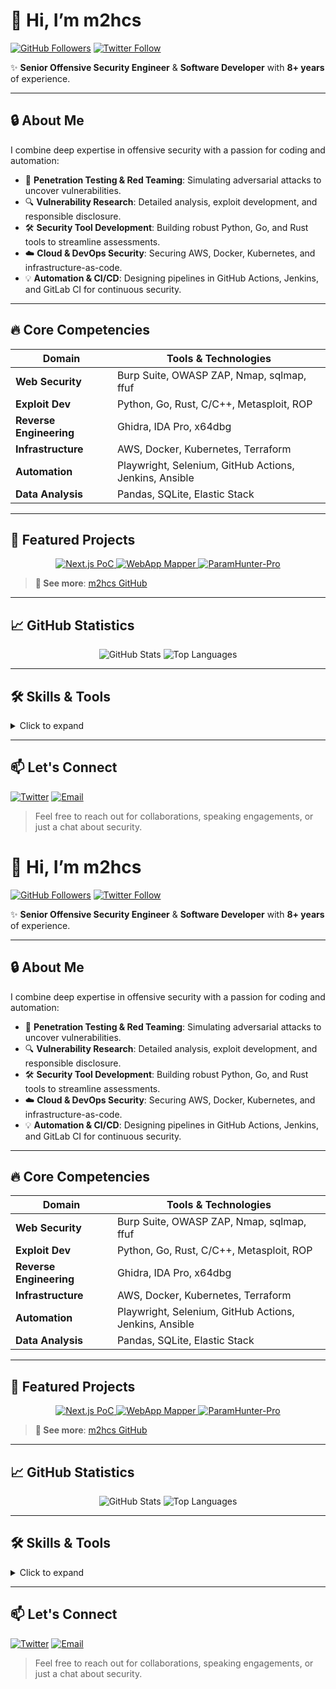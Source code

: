 # 👋 Hi, I’m **m2hcs**

[![GitHub Followers](https://img.shields.io/github/followers/m2hcz?label=Follow\&style=social)](https://github.com/m2hcz) [![Twitter Follow](https://img.shields.io/twitter/follow/inf0secc?style=social)](https://x.com/inf0secc)

✨ **Senior Offensive Security Engineer** & **Software Developer** with **8+ years** of experience.

---

## 🔒 About Me

I combine deep expertise in offensive security with a passion for coding and automation:

* 🎯 **Penetration Testing & Red Teaming**: Simulating adversarial attacks to uncover vulnerabilities.
* 🔍 **Vulnerability Research**: Detailed analysis, exploit development, and responsible disclosure.
* 🛠️ **Security Tool Development**: Building robust Python, Go, and Rust tools to streamline assessments.
* ☁️ **Cloud & DevOps Security**: Securing AWS, Docker, Kubernetes, and infrastructure-as-code.
* 💡 **Automation & CI/CD**: Designing pipelines in GitHub Actions, Jenkins, and GitLab CI for continuous security.

---

## 🔥 Core Competencies

| Domain                  | Tools & Technologies                                   |
| ----------------------- | ------------------------------------------------------ |
| **Web Security**        | Burp Suite, OWASP ZAP, Nmap, sqlmap, ffuf              |
| **Exploit Dev**         | Python, Go, Rust, C/C++, Metasploit, ROP               |
| **Reverse Engineering** | Ghidra, IDA Pro, x64dbg                                |
| **Infrastructure**      | AWS, Docker, Kubernetes, Terraform                     |
| **Automation**          | Playwright, Selenium, GitHub Actions, Jenkins, Ansible |
| **Data Analysis**       | Pandas, SQLite, Elastic Stack                          |

---

## 📁 Featured Projects

<div align="center">
  <a href="https://github.com/m2hcz/m2hcz-Next.js-security-flaw-CVE-2025-29927--PoC-export">
    <img src="https://github-readme-stats.vercel.app/api/pin/?username=m2hcz&repo=m2hcz-Next.js-security-flaw-CVE-2025-29927--PoC-export&theme=dark" alt="Next.js PoC" />
  </a>
  <a href="https://github.com/m2hcz/WebApplicationMapper">
    <img src="https://github-readme-stats.vercel.app/api/pin/?username=m2hcz&repo=WebApplicationMapper&theme=dark" alt="WebApp Mapper" />
  </a>
  <a href="https://github.com/m2hcz/ParamHunter-Pro">
    <img src="https://github-readme-stats.vercel.app/api/pin/?username=m2hcz&repo=ParamHunter-Pro&theme=dark" alt="ParamHunter-Pro" />
  </a>
</div>

> **🔗 See more**: [m2hcs GitHub](https://github.com/m2hcz?tab=repositories)

---

## 📈 GitHub Statistics

<p align="center">
  <img src="https://github-readme-stats.vercel.app/api?username=m2hcz&show_icons=true&theme=tokyonight&count_private=true" alt="GitHub Stats" />
  <img src="https://github-readme-stats.vercel.app/api/top-langs/?username=m2hcz&layout=compact&theme=tokyonight" alt="Top Languages" />
</p>

---

## 🛠️ Skills & Tools

<details>
<summary>Click to expand</summary>

* **Languages:** Python, Go, Rust, JavaScript, Bash, C/C++
* **Frameworks:** FastAPI, Flask, Django, Playwright, Selenium
* **Security Tools:** Burp Suite, OWASP ZAP, Metasploit, Nmap, sqlmap, ffuf
* **Cloud & Infra:** AWS, Azure, Docker, Kubernetes, Terraform
* **CI/CD & Automation:** GitHub Actions, Jenkins, GitLab CI, Ansible
* **Reverse Engineering:** Ghidra, IDA Pro, x64dbg
* **Data & Logging:** Elastic Stack, Splunk, SQLite

</details>

---

## 📫 Let's Connect

[![Twitter](https://img.shields.io/twitter/follow/inf0secc?style=social)](https://x.com/inf0secc)   [![Email](https://img.shields.io/badge/Email-contact%40m2hczs.com-orange)](mailto:m2hczs@proton.me)

> Feel free to reach out for collaborations, speaking engagements, or just a chat about security.
# 👋 Hi, I’m **m2hcs**

[![GitHub Followers](https://img.shields.io/github/followers/m2hcz?label=Follow\&style=social)](https://github.com/m2hcz) [![Twitter Follow](https://img.shields.io/twitter/follow/inf0secc?style=social)](https://x.com/inf0secc)

✨ **Senior Offensive Security Engineer** & **Software Developer** with **8+ years** of experience.

---

## 🔒 About Me

I combine deep expertise in offensive security with a passion for coding and automation:

* 🎯 **Penetration Testing & Red Teaming**: Simulating adversarial attacks to uncover vulnerabilities.
* 🔍 **Vulnerability Research**: Detailed analysis, exploit development, and responsible disclosure.
* 🛠️ **Security Tool Development**: Building robust Python, Go, and Rust tools to streamline assessments.
* ☁️ **Cloud & DevOps Security**: Securing AWS, Docker, Kubernetes, and infrastructure-as-code.
* 💡 **Automation & CI/CD**: Designing pipelines in GitHub Actions, Jenkins, and GitLab CI for continuous security.

---

## 🔥 Core Competencies

| Domain                  | Tools & Technologies                                   |
| ----------------------- | ------------------------------------------------------ |
| **Web Security**        | Burp Suite, OWASP ZAP, Nmap, sqlmap, ffuf              |
| **Exploit Dev**         | Python, Go, Rust, C/C++, Metasploit, ROP               |
| **Reverse Engineering** | Ghidra, IDA Pro, x64dbg                                |
| **Infrastructure**      | AWS, Docker, Kubernetes, Terraform                     |
| **Automation**          | Playwright, Selenium, GitHub Actions, Jenkins, Ansible |
| **Data Analysis**       | Pandas, SQLite, Elastic Stack                          |

---

## 📁 Featured Projects

<div align="center">
  <a href="https://github.com/m2hcz/m2hcz-Next.js-security-flaw-CVE-2025-29927--PoC-export">
    <img src="https://github-readme-stats.vercel.app/api/pin/?username=m2hcz&repo=m2hcz-Next.js-security-flaw-CVE-2025-29927--PoC-export&theme=dark" alt="Next.js PoC" />
  </a>
  <a href="https://github.com/m2hcz/WebApplicationMapper">
    <img src="https://github-readme-stats.vercel.app/api/pin/?username=m2hcz&repo=WebApplicationMapper&theme=dark" alt="WebApp Mapper" />
  </a>
  <a href="https://github.com/m2hcz/ParamHunter-Pro">
    <img src="https://github-readme-stats.vercel.app/api/pin/?username=m2hcz&repo=ParamHunter-Pro&theme=dark" alt="ParamHunter-Pro" />
  </a>
</div>

> **🔗 See more**: [m2hcs GitHub](https://github.com/m2hcz?tab=repositories)

---

## 📈 GitHub Statistics

<p align="center">
  <img src="https://github-readme-stats.vercel.app/api?username=m2hcz&show_icons=true&theme=tokyonight&count_private=true" alt="GitHub Stats" />
  <img src="https://github-readme-stats.vercel.app/api/top-langs/?username=m2hcz&layout=compact&theme=tokyonight" alt="Top Languages" />
</p>

---

## 🛠️ Skills & Tools

<details>
<summary>Click to expand</summary>

* **Languages:** Python, Rust, C/C++
* **Frameworks:** FastAPI, Flask, Django, Playwright, Selenium
* **Security Tools:** Burp Suite, alinux Shells
* **Cloud & Infra:** AWS, Azure, Docker, Kubernetes, Terraform
* **CI/CD & Automation:** GitHub Actions, Jenkins, GitLab CI, Ansible
* **Reverse Engineering:** Ghidra, IDA Pro, x64dbg
* **Data & Logging:** Elastic Stack, Splunk, SQLite

</details>

---

## 📫 Let's Connect

[![Twitter](https://img.shields.io/twitter/follow/inf0secc?style=social)](https://x.com/inf0secc)   [![Email](https://img.shields.io/badge/Email-contact%40m2hczs.com-orange)](mailto:m2hczs@proton.me)

> Feel free to reach out for collaborations, speaking engagements, or just a chat about security.
